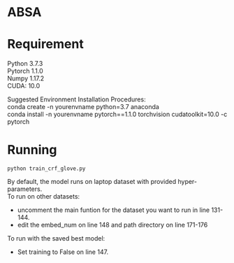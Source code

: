 # ABSA

# Requirement  
Python 3.7.3  
Pytorch 1.1.0  
Numpy 1.17.2  
CUDA: 10.0  

Suggested Environment Installation Procedures:  
conda create -n yourenvname python=3.7 anaconda  
conda install -n yourenvname pytorch==1.1.0 torchvision cudatoolkit=10.0 -c pytorch  

# Running   
```
python train_crf_glove.py  
```
By default, the model runs on laptop dataset with provided hyper-parameters.  
To run on other datasets:  
  - uncomment the main funtion for the dataset you want to run in line 131-144.  
  - edit the embed_num on line 148 and path directory on line 171-176  

To run with the saved best model:  
  - Set training to False on line 147.
